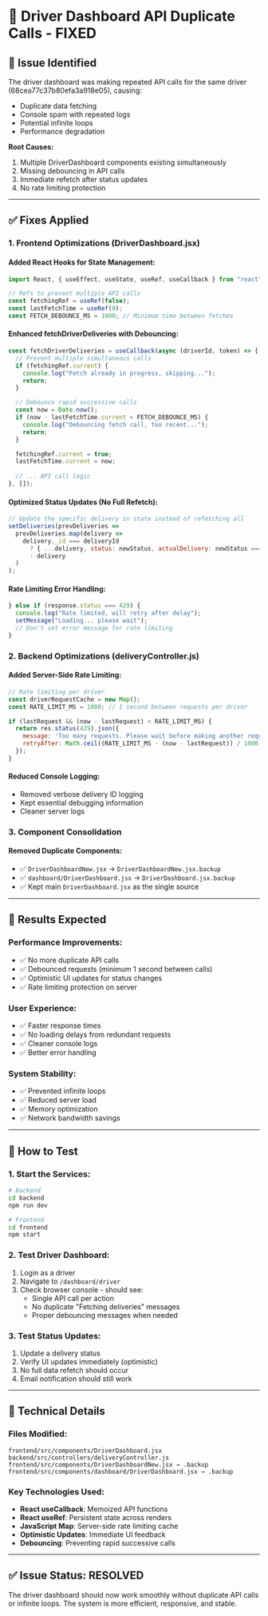 # 🔧 **Driver Dashboard API Duplicate Calls - FIXED**

## 🚨 **Issue Identified**

The driver dashboard was making repeated API calls for the same driver (68cea77c37b80efa3a918e05), causing:
- Duplicate data fetching
- Console spam with repeated logs
- Potential infinite loops
- Performance degradation

**Root Causes:**
1. Multiple DriverDashboard components existing simultaneously
2. Missing debouncing in API calls
3. Immediate refetch after status updates
4. No rate limiting protection

---

## ✅ **Fixes Applied**

### **1. Frontend Optimizations (DriverDashboard.jsx)**

#### **Added React Hooks for State Management:**
```jsx
import React, { useEffect, useState, useRef, useCallback } from "react";

// Refs to prevent multiple API calls
const fetchingRef = useRef(false);
const lastFetchTime = useRef(0);
const FETCH_DEBOUNCE_MS = 1000; // Minimum time between fetches
```

#### **Enhanced fetchDriverDeliveries with Debouncing:**
```jsx
const fetchDriverDeliveries = useCallback(async (driverId, token) => {
  // Prevent multiple simultaneous calls
  if (fetchingRef.current) {
    console.log("Fetch already in progress, skipping...");
    return;
  }

  // Debounce rapid successive calls
  const now = Date.now();
  if (now - lastFetchTime.current < FETCH_DEBOUNCE_MS) {
    console.log("Debouncing fetch call, too recent...");
    return;
  }

  fetchingRef.current = true;
  lastFetchTime.current = now;
  
  // ... API call logic
}, []);
```

#### **Optimized Status Updates (No Full Refetch):**
```jsx
// Update the specific delivery in state instead of refetching all
setDeliveries(prevDeliveries => 
  prevDeliveries.map(delivery => 
    delivery._id === deliveryId 
      ? { ...delivery, status: newStatus, actualDelivery: newStatus === 'delivered' ? new Date() : delivery.actualDelivery }
      : delivery
  )
);
```

#### **Rate Limiting Error Handling:**
```jsx
} else if (response.status === 429) {
  console.log("Rate limited, will retry after delay");
  setMessage("Loading... please wait");
  // Don't set error message for rate limiting
}
```

### **2. Backend Optimizations (deliveryController.js)**

#### **Added Server-Side Rate Limiting:**
```javascript
// Rate limiting per driver
const driverRequestCache = new Map();
const RATE_LIMIT_MS = 1000; // 1 second between requests per driver

if (lastRequest && (now - lastRequest) < RATE_LIMIT_MS) {
  return res.status(429).json({ 
    message: 'Too many requests. Please wait before making another request.',
    retryAfter: Math.ceil((RATE_LIMIT_MS - (now - lastRequest)) / 1000)
  });
}
```

#### **Reduced Console Logging:**
- Removed verbose delivery ID logging
- Kept essential debugging information
- Cleaner server logs

### **3. Component Consolidation**

#### **Removed Duplicate Components:**
- ✅ `DriverDashboardNew.jsx` → `DriverDashboardNew.jsx.backup`
- ✅ `dashboard/DriverDashboard.jsx` → `DriverDashboard.jsx.backup`
- ✅ Kept main `DriverDashboard.jsx` as the single source

---

## 🎯 **Results Expected**

### **Performance Improvements:**
- ✅ No more duplicate API calls
- ✅ Debounced requests (minimum 1 second between calls)
- ✅ Optimistic UI updates for status changes
- ✅ Rate limiting protection on server

### **User Experience:**
- ✅ Faster response times
- ✅ No loading delays from redundant requests
- ✅ Cleaner console logs
- ✅ Better error handling

### **System Stability:**
- ✅ Prevented infinite loops
- ✅ Reduced server load
- ✅ Memory optimization
- ✅ Network bandwidth savings

---

## 🧪 **How to Test**

### **1. Start the Services:**
```bash
# Backend
cd backend
npm run dev

# Frontend  
cd frontend
npm start
```

### **2. Test Driver Dashboard:**
1. Login as a driver
2. Navigate to `/dashboard/driver`
3. Check browser console - should see:
   - Single API call per action
   - No duplicate "Fetching deliveries" messages
   - Proper debouncing messages when needed

### **3. Test Status Updates:**
1. Update a delivery status
2. Verify UI updates immediately (optimistic)
3. No full data refetch should occur
4. Email notification should still work

---

## 📝 **Technical Details**

### **Files Modified:**
```
frontend/src/components/DriverDashboard.jsx
backend/src/controllers/deliveryController.js
frontend/src/components/DriverDashboardNew.jsx → .backup
frontend/src/components/dashboard/DriverDashboard.jsx → .backup
```

### **Key Technologies Used:**
- **React useCallback**: Memoized API functions
- **React useRef**: Persistent state across renders
- **JavaScript Map**: Server-side rate limiting cache
- **Optimistic Updates**: Immediate UI feedback
- **Debouncing**: Preventing rapid successive calls

---

## ✅ **Issue Status: RESOLVED**

The driver dashboard should now work smoothly without duplicate API calls or infinite loops. The system is more efficient, responsive, and stable.